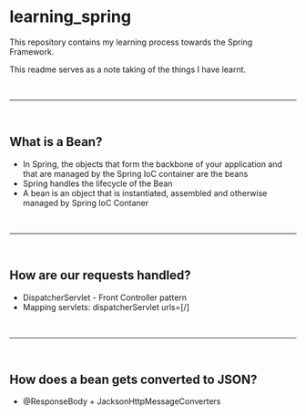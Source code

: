 # learning_spring

This repository contains my learning process towards the Spring Framework.

This readme serves as a note taking of the things I have learnt.


<br>
<hr>
<br>

## What is a Bean?
- In Spring, the objects that form the backbone of your application and that are managed by the Spring IoC container are the beans
- Spring handles the lifecycle of the Bean
- A bean is an object that is instantiated, assembled and otherwise managed by Spring IoC Contaner


<br>
<hr>
<br>

## How are our requests handled?
- DispatcherServlet - Front Controller pattern
- Mapping servlets: dispatcherServlet urls=[/]


<br>
<hr>
<br>


## How does a bean gets converted to JSON?
- @ResponseBody + JacksonHttpMessageConverters